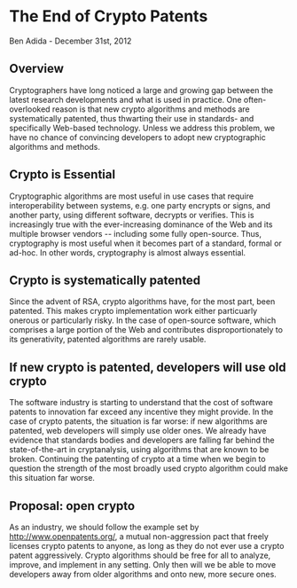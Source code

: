The End of Crypto Patents
===
Ben Adida - December 31st, 2012

Overview
--

Cryptographers have long noticed a large and growing gap between the latest research developments and what is used in practice. One often-overlooked reason is that new crypto algorithms and methods are systematically patented, thus thwarting their use in standards- and specifically Web-based technology. Unless we address this problem, we have no chance of convincing developers to adopt new cryptographic algorithms and methods.

Crypto is Essential
--

Cryptographic algorithms are most useful in use cases that require interoperability between systems, e.g. one party encrypts or signs, and another party, using different software, decrypts or verifies. This is increasingly true with the ever-increasing dominance of the Web and its multiple browser vendors -- including some fully open-source. Thus, cryptography is most useful when it becomes part of a standard, formal or ad-hoc. In other words, cryptography is almost always essential.

Crypto is systematically patented
--

Since the advent of RSA, crypto algorithms have, for the most part, been patented. This makes crypto implementation work either particuarly onerous or particularly risky. In the case of open-source software, which comprises a large portion of the Web and contributes disproportionately to its generativity, patented algorithms are rarely usable.

If new crypto is patented, developers will use old crypto
--

The software industry is starting to understand that the cost of software patents to innovation far exceed any incentive they might provide. In the case of crypto patents, the situation is far worse: if new algorithms are patented, web developers will simply use older ones. We already have evidence that standards bodies and developers are falling far behind the state-of-the-art in cryptanalysis, using algorithms that are known to be broken. Continuing the patenting of crypto at a time when we begin to question the strength of the most broadly used crypto algorithm could make this situation far worse.

Proposal: open crypto
--

As an industry, we should follow the example set by http://www.openpatents.org/, a mutual non-aggression pact that freely licenses crypto patents to anyone, as long as they do not ever use a crypto patent aggressively. Crypto algorithms should be free for all to analyze, improve, and implement in any setting. Only then will we be able to move developers away from older algorithms and onto new, more secure ones.
